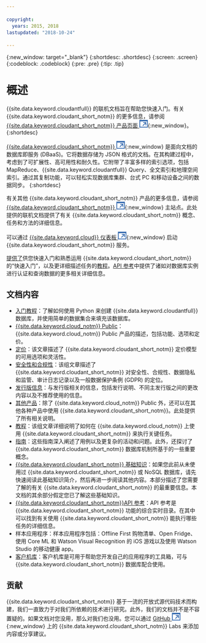 ```yaml
---

copyright:
  years: 2015, 2018
lastupdated: "2018-10-24"

---
```


{:new_window: target="_blank"}
{:shortdesc: .shortdesc}
{:screen: .screen}
{:codeblock: .codeblock}
{:pre: .pre}
{:tip: .tip}

<!-- Acrolinx: 2018-06-13 -->

# 概述

{{site.data.keyword.cloudantfull}} 的联机文档旨在帮助您快速入门。有关 {{site.data.keyword.cloudant_short_notm}} 的更多信息，请参阅 [{{site.data.keyword.cloudant_short_notm}} 产品页面 ![外部链接图标](images/launch-glyph.svg "外部链接图标")](http://www.ibm.com/analytics/us/en/technology/cloud-data-services/cloudant/){:new_window}。
{:shortdesc}

[{{site.data.keyword.cloudant_short_notm}} ![外部链接图标](images/launch-glyph.svg "外部链接图标")](https://www.youtube.com/watch?v=xfO3m1I3SKg&feature=youtu.be){:new_window} 是面向文档的数据库即服务 (DBaaS)。它将数据存储为 JSON 格式的文档。在其构建过程中，考虑到了可扩展性、高可用性和耐久性。它附带了丰富多样的索引选项，包括 MapReduce、{{site.data.keyword.cloudantfull}} Query、全文索引和地理空间索引。通过其复制功能，可以轻松实现数据库集群、台式 PC 和移动设备之间的数据同步。
{:shortdesc}

有关其他 {{site.data.keyword.cloudant_short_notm}} 产品的更多信息，请参阅 [{{site.data.keyword.cloudant_short_notm}} ![外部链接图标](images/launch-glyph.svg "外部链接图标")](http://www.ibm.com/analytics/us/en/technology/cloud-data-services/cloudant/){:new_window} 主站点。此处提供的联机文档提供了有关 {{site.data.keyword.cloudant_short_notm}} 概念、任务和方法的详细信息。

可以通过 [{{site.data.keyword.cloud}} 仪表板 ![外部链接图标](images/launch-glyph.svg "外部链接图标")](https://console.ng.bluemix.net/catalog/services/cloudant-nosql-db/){:new_window} 启动 {{site.data.keyword.cloudant_short_notm}} 服务。

[提供了](index.html)供您快速入门和熟悉运用 {{site.data.keyword.cloudant_short_notm}} 的“快速入门”，以及更详细描述任务的[教程](tutorials/create_service.html#creating-a-service-instance)。[API 参考](api/index.html)中提供了诸如对数据库实例进行认证和查询数据的更多相关详细信息。

<div id="contents"></div>

## 文档内容

*	[入门教程](getting-started.html#getting-started-with-cloudant)：了解如何使用 Python 来创建 {{site.data.keyword.cloudantfull}} 数据库，并使用简单的数据集合来填充该数据库。
*	[{{site.data.keyword.cloud_notm}} Public](offerings/bluemix.html#ibm-cloud-public)：{{site.data.keyword.cloud_notm}} Public 产品的描述，包括功能、选项和定价。 
*	[定价](offerings/pricing.html#pricing)：该文章描述了 {{site.data.keyword.cloudant_short_notm}} 定价模型的可用选项和灵活性。 
*	[安全性和合规性](offerings/security.html#security)：该组文章描述了 {{site.data.keyword.cloudant_short_notm}} 对安全性、合规性、数据隐私和监管、审计日志记录以及一般数据保护条例 (GDPR) 的定位。
*	[发行版信息](https://console.bluemix.net/docs/services/Cloudant/release_info/release_notes.html#release-notes)：与发行版相关的信息，包括发行说明、不同主发行版之间的更改内容以及不推荐使用的信息。 
*	[其他产品](offerings/bluemix_dedicated.html#ibm-cloud-dedicated)：除了 {{site.data.keyword.cloud_notm}} Public 外，还可以在其他各种产品中使用 {{site.data.keyword.cloudant_short_notm}}。此处提供了所有相关说明。
* [教程](tutorials/create_service.html#creating-a-service-instance)：该组文章详细说明了如何在 {{site.data.keyword.cloud_notm}} 上使用 {{site.data.keyword.cloudant_short_notm}} 来执行关键任务。
*	[指南](guides/acurl.html#authorized-curl-acurl-)：这些指南深入阐述了用例以及更复杂的活动和问题。此外，还探讨了 {{site.data.keyword.cloudant_short_notm}} 数据库机制所基于的一些重要概念。
*	[{{site.data.keyword.cloudant_short_notm}} 基础知识](basics/index.html)：如果您此前从未使用过 {{site.data.keyword.cloudant_short_notm}} 或 NoSQL 数据库，请先快速阅读此基础知识简介，然后再进一步阅读其他内容。本部分描述了您需要了解的有关 {{site.data.keyword.cloudant_short_notm}} 的最重要信息。本文档的其余部分假定您已了解这些基础知识。
*	[{{site.data.keyword.cloudant_short_notm}}API 参考](api/index.html)：API 参考是 {{site.data.keyword.cloudant_short_notm}} 功能的综合实时目录。在其中可以找到有关使用 {{site.data.keyword.cloudant_short_notm}} 能执行哪些任务的详细信息。
*	样本应用程序：样本应用程序包括：Offline First 购物清单、Open Fridge、使用 Core ML 和 Watson Visual Recognition 的 iOS 游戏以及使用 Watson Studio 的移动健康 app。 
*	[客户机库](libraries/index.html)：客户机库是可用于帮助您开发自己的应用程序的工具箱，可与 {{site.data.keyword.cloudant_short_notm}} 数据库配合使用。


## 贡献

{{site.data.keyword.cloudant_short_notm}} 基于一流的开放式源代码技术而构建，我们一直致力于对我们所依赖的技术进行研究。此外，我们的文档并不是不容置疑的。如果文档对您没用，那么对我们也没用。您可以通过 [GitHub ![外部链接图标](images/launch-glyph.svg "外部链接图标")](https://github.com/cloudant-labs/slate){:new_window} 上的 {{site.data.keyword.cloudant_short_notm}} Labs 来添加内容或分享建议。
